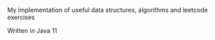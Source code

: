 

My implementation of useful data structures, algorithms and leetcode exercises

Written in Java 11
